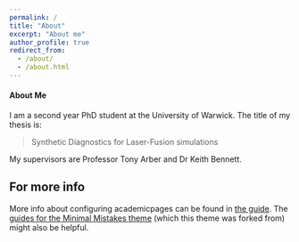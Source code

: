 ```yaml
---
permalink: /
title: "About"
excerpt: "About me"
author_profile: true
redirect_from: 
  - /about/
  - /about.html
---
```

#### About Me

I am a second year PhD student at the University of Warwick. The title of my thesis is:
> Synthetic Diagnostics for Laser-Fusion simulations

My supervisors are Professor Tony Arber and Dr Keith Bennett.

For more info
------
More info about configuring academicpages can be found in [the guide](https://academicpages.github.io/markdown/). The [guides for the Minimal Mistakes theme](https://mmistakes.github.io/minimal-mistakes/docs/configuration/) (which this theme was forked from) might also be helpful.
